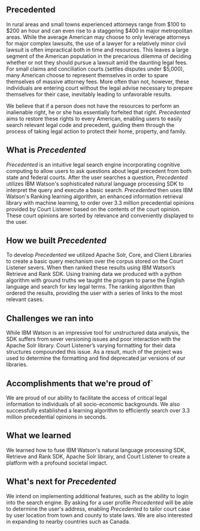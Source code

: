 ## Precedented

In rural areas and small towns experienced attorneys range from $100 to $200 an hour and can even rise to a staggering $400 in major metropolitan areas. While the average American may choose to only leverage attorneys for major complex lawsuits, the use of a lawyer for a relatively minor civil lawsuit is often impractical both in time and resources. This leaves a large segment of the American population in the precarious dilemma of deciding whether or not they should pursue a lawsuit amid the daunting legal fees. For small claims and conciliation courts (settles disputes under $5,000), many American choose to represent themselves in order to spare themselves of massive attorney fees. More often than not, however, these individuals are entering court without the legal advise necessary to prepare themselves for their case, inevitably leading to unfavorable results.

We believe that if a person does not have the resources to perform an inalienable right, he or she has essentially forfeited that right. _Precedented_ aims to restore these rights to every American, enabling users to easily search relevant legal code and precedent, guiding them through the process of taking legal action to protect their home, property, and family.

## What is _Precedented_

_Precedented_ is an intuitive legal search engine incorporating cognitive computing to allow users to ask questions about legal precedent from both state and federal courts. After the user searches a question, _Precedented_ utilizes IBM Watson's sophisticated natural language processing SDK to interpret the query and execute a basic search. _Precedented_ then uses IBM Watson's Ranking learning algorithm, an enhanced information retrieval library with machine learning, to order over 3.3 million precedential opinions provided by Court Listener based on the contents of the court opinion. These court opinions are sorted by relevance and conveniently displayed to the user.

## How we built _Precedented_

To develop _Precedented_ we utilized Apache Solr, Core, and Client Libraries to create a basic query mechanism over the corpus stored on the Court Listener severs.  When then ranked these results using IBM Watson’s Retrieve and Rank SDK.  Using training data we produced with a python algorithm with ground truths we taught the program to parse the English language and search for key legal terms. The ranking algorithm than ordered the results, providing the user with a series of links to the most relevant cases.


## Challenges we ran into

While IBM Watson is an impressive tool for unstructured data analysis, the SDK suffers from sever versioning issues and poor interaction with the Apache Solr library.  Court Listener’s varying formatting for their data structures compounded this issue.  As a result, much of the project was used to determine the formatting and find deprecated jar versions of our libraries. 

## Accomplishments that we're proud of`

We are proud of our ability to facilitate the access of critical legal information to individuals of all socio-economic backgrounds. We also successfully established a learning algorithm to efficiently search over 3.3 million precedential opinions in seconds.

## What we learned

We learned how to fuse IBM Watson's natural language processing SDK, Retrieve and Rank SDK, Apache Solr library, and Court Listener to create a platform with a profound societal impact.

## What's next for _Precedented_

We intend on implementing additional features, such as the ability to login into the search engine. By asking for a user profile _Precedented_ will be able to determine the user's address, enabling _Precedented_ to tailor court case by user location from town and county to state laws. We are also interested in expanding to nearby countries such as Canada.

